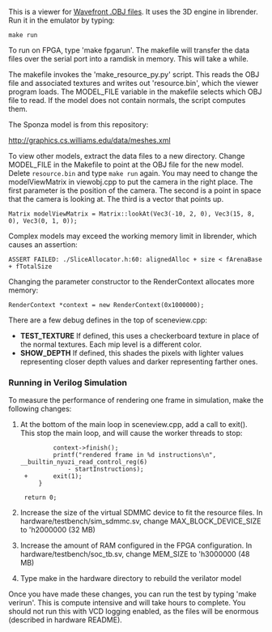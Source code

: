This is a viewer for [Wavefront .OBJ files](http://en.wikipedia.org/wiki/Wavefront_.obj_file).
It uses the 3D engine in librender. Run it in the emulator by typing:

    make run

To run on FPGA, type 'make fpgarun'. The makefile will transfer the data files
over the serial port into a ramdisk in memory. This will take a while.

The makefile invokes the 'make_resource_py.py' script. This reads the OBJ file
and associated textures and writes out 'resource.bin', which the viewer program
loads. The MODEL_FILE variable in the makefile selects which OBJ file to read.
If the model does not contain normals, the script computes them.

The Sponza model is from this repository:

http://graphics.cs.williams.edu/data/meshes.xml

To view other models, extract the data files to a new directory.  Change
MODEL_FILE in the Makefile to point at the OBJ file for the new model.
Delete `resource.bin` and type `make run` again. You may need to change the
modelViewMatrix in viewobj.cpp to put the camera in the right place.
The first parameter is the position of the camera.  The second is a point in
space that the camera is looking at. The third is a vector that points up.

    Matrix modelViewMatrix = Matrix::lookAt(Vec3(-10, 2, 0), Vec3(15, 8, 0), Vec3(0, 1, 0));

Complex models may exceed the working memory limit in librender, which
causes an assertion:

    ASSERT FAILED: ./SliceAllocator.h:60: alignedAlloc + size < fArenaBase + fTotalSize

Changing the parameter constructor to the RenderContext allocates more
memory:

    RenderContext *context = new RenderContext(0x1000000);

There are a few debug defines in the top of sceneview.cpp:
- **TEST_TEXTURE** If defined, this uses a checkerboard texture in place
of the normal textures. Each mip level is a different color.
- **SHOW_DEPTH** If defined, this shades the pixels with lighter values
representing closer depth values and darker representing farther ones.

### Running in Verilog Simulation

To measure the performance of rendering one frame in simulation, make the
following changes:

1. At the bottom of the main loop in sceneview.cpp, add a call to exit(). This stop the main
loop, and will cause the worker threads to stop:

         		context->finish();
         		printf("rendered frame in %d instructions\n", __builtin_nyuzi_read_control_reg(6)
         			- startInstructions);
        +		exit(1);
         	}

     	return 0;

2. Increase the size of the virtual SDMMC device to fit the resource files. In hardware/testbench/sim_sdmmc.sv,
change MAX_BLOCK_DEVICE_SIZE to 'h2000000 (32 MB)

3. Increase the amount of RAM configured in the FPGA configuration. In hardware/testbench/soc_tb.sv,
change MEM_SIZE to 'h3000000 (48 MB)

4. Type make in the hardware directory to rebuild the verilator model

Once you have made these changes, you can run the test by typing 'make verirun'. This is
compute intensive and will take hours to complete. You should not run this with
VCD logging enabled, as the files will be enormous (described in hardware README).

